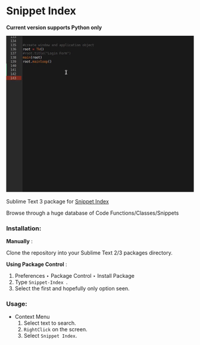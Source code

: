 # Snippet Index

**Current version supports Python only**

![Demo for Package](demo.gif)

Sublime Text 3 package for [Snippet Index](https://github.com/omkarjc27/Snippet-Index)

Browse through a huge database of Code Functions/Classes/Snippets

### Installation:
**Manually** : 

Clone the repository into your Sublime Text 2/3 packages directory.

**Using Package Control** :
1. Preferences ‣ Package Control ‣ Install Package 
2. Type `Snippet-Index `.
3. Select the first and hopefully only option seen.  


### Usage:

- Context Menu 
	1. Select text to search.
	2. `RightClick` on the screen.
	3. Select `Snippet Index`.
